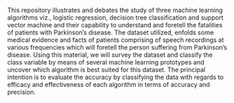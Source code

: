 This repository illustrates and debates the study of three machine learning algorithms viz., logistic regression, decision tree classification and support vector machine and their capability to understand and foretell the fatalities of patients with Parkinson’s disease. The dataset utilized, enfolds some medical evidence and facts of patients comprising of speech recordings at various frequencies which will foretell the person suffering from Parkinson’s disease. Using this material, we will survey the dataset and classify the class variable by means of several machine learning prototypes and uncover which algorithm is best suited for this dataset. The principal intention is to evaluate the accuracy by classifying the data with regards to efficacy and effectiveness of each algorithm in terms of accuracy and precision.
